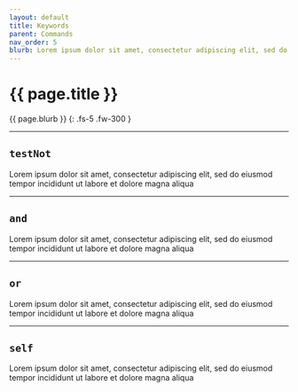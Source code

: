 ```yaml
---
layout: default
title: Keywords
parent: Commands
nav_order: 5
blurb: Lorem ipsum dolor sit amet, consectetur adipiscing elit, sed do eiusmod tempor incididunt ut labore et dolore magna aliqua
---
```


# {{ page.title }}

{{ page.blurb }}
{: .fs-5 .fw-300 }

---

## `testNot`

Lorem ipsum dolor sit amet, consectetur adipiscing elit, sed do eiusmod tempor incididunt ut labore et dolore magna aliqua

---

## `and`

Lorem ipsum dolor sit amet, consectetur adipiscing elit, sed do eiusmod tempor incididunt ut labore et dolore magna aliqua

---

## `or`

Lorem ipsum dolor sit amet, consectetur adipiscing elit, sed do eiusmod tempor incididunt ut labore et dolore magna aliqua

---

## `self`

Lorem ipsum dolor sit amet, consectetur adipiscing elit, sed do eiusmod tempor incididunt ut labore et dolore magna aliqua
